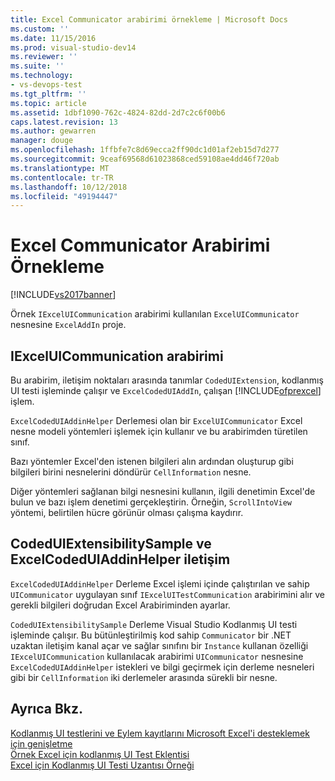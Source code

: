 ```yaml
---
title: Excel Communicator arabirimi örnekleme | Microsoft Docs
ms.custom: ''
ms.date: 11/15/2016
ms.prod: visual-studio-dev14
ms.reviewer: ''
ms.suite: ''
ms.technology:
- vs-devops-test
ms.tgt_pltfrm: ''
ms.topic: article
ms.assetid: 1dbf1090-762c-4824-82dd-2d7c2c6f00b6
caps.latest.revision: 13
ms.author: gewarren
manager: douge
ms.openlocfilehash: 1ffbfe7c8d69ecca2ff90dc1d01af2eb15d7d277
ms.sourcegitcommit: 9ceaf69568d61023868ced59108ae4dd46f720ab
ms.translationtype: MT
ms.contentlocale: tr-TR
ms.lasthandoff: 10/12/2018
ms.locfileid: "49194447"
---
```

# <a name="sample-excel-communicator-interface"></a>Excel Communicator Arabirimi Örnekleme
[!INCLUDE[vs2017banner](../includes/vs2017banner.md)]

Örnek `IExcelUICommunication` arabirimi kullanılan `ExcelUICommunicator` nesnesine `ExcelAddIn` proje.  
  
## <a name="iexceluicommunication-interface"></a>IExcelUICommunication arabirimi  
 Bu arabirim, iletişim noktaları arasında tanımlar `CodedUIExtension`, kodlanmış UI testi işleminde çalışır ve `ExcelCodedUIAddIn`, çalışan [!INCLUDE[ofprexcel](../includes/ofprexcel-md.md)] işlem.  
  
 `ExcelCodedUIAddinHelper` Derlemesi olan bir `ExcelUICommunicator` Excel nesne modeli yöntemleri işlemek için kullanır ve bu arabirimden türetilen sınıf.  
  
 Bazı yöntemler Excel'den istenen bilgileri alın ardından oluşturup gibi bilgileri birini nesnelerini döndürür `CellInformation` nesne.  
  
 Diğer yöntemleri sağlanan bilgi nesnesini kullanın, ilgili denetimin Excel'de bulun ve bazı işlem denetimi gerçekleştirin. Örneğin, `ScrollIntoView` yöntemi, belirtilen hücre görünür olması çalışma kaydırır.  
  
## <a name="codeduiextensibilitysample-and-excelcodeduiaddinhelper-communication"></a>CodedUIExtensibilitySample ve ExcelCodedUIAddinHelper iletişim  
 `ExcelCodedUIAddinHelper` Derleme Excel işlemi içinde çalıştırılan ve sahip `UICommunicator` uygulayan sınıf `IExcelUITestCommunication` arabirimini alır ve gerekli bilgileri doğrudan Excel Arabiriminden ayarlar.  
  
 `CodedUIExtensibilitySample` Derleme Visual Studio Kodlanmış UI testi işleminde çalışır. Bu bütünleştirilmiş kod sahip `Communicator` bir .NET uzaktan iletişim kanal açar ve sağlar sınıfını bir `Instance` kullanan özelliği `IExcelUICommunication` kullanılacak arabirimi `UICommunicator` nesnesine `ExcelCodedUIAddinHelper` istekleri ve bilgi geçirmek için derleme nesneleri gibi bir `CellInformation` iki derlemeler arasında sürekli bir nesne.  
  
## <a name="see-also"></a>Ayrıca Bkz.  
 [Kodlanmış UI testlerini ve Eylem kayıtlarını Microsoft Excel'i desteklemek için genişletme](../test/extending-coded-ui-tests-and-action-recordings-to-support-microsoft-excel.md)   
 [Örnek Excel için kodlanmış UI Test Eklentisi](../test/sample-excel-add-in-for-coded-ui-testing.md)   
 [Excel için Kodlanmış UI Testi Uzantısı Örneği](../test/sample-coded-ui-test-extension-for-excel.md)



